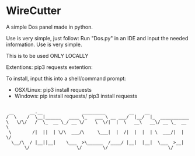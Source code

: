 # WireCutter
 A simple Dos panel made in python.

 Use is very simple, just follow: 
 Run "Dos.py" in an IDE and input the needed information. Use is very simple.

 This is to be used ONLY LOCALLY

 Extentions: pip3 requests extention:
 
 To install, input this into a shell/command prompt:

 - OSX/Linux: pip3 install requests 
 - Windows: pip install requests/ pip3 install requests

```

 __      __.__               _________         __    __                
/  \    /  \__|______   ____ \_   ___ \ __ ___/  |__/  |_  ___________ 
\   \/\/   /  \_  __ \_/ __ \/    \  \/|  |  \   __\   __\/ __ \_  __ \
 \        /|  ||  | \/\  ___/\     \___|  |  /|  |  |  | \  ___/|  | \/
  \__/\  / |__||__|    \___  >\______  /____/ |__|  |__|  \___  >__|   
       \/                  \/        \/                       \/       

```